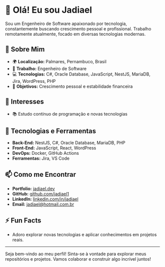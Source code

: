 # 👋 Olá! Eu sou Jadiael

Sou um Engenheiro de Software apaixonado por tecnologia, constantemente buscando crescimento pessoal e profissional. Trabalho remotamente atualmente, focado em diversas tecnologias modernas.

## 🚀 Sobre Mim

- 🌍 **Localização:** Palmares, Pernambuco, Brasil
- 💼 **Trabalho:** Engenheiro de Software
- 💻 **Tecnologias:** C#, Oracle Database, JavaScript, NestJS, MariaDB, Jira, WordPress, PHP
- 🎯 **Objetivos:** Crescimento pessoal e estabilidade financeira

## 🌱 Interesses

- 📚 Estudo contínuo de programação e novas tecnologias

## 🔧 Tecnologias e Ferramentas

- **Back-End:** NestJS, C#, Oracle Database, MariaDB, PHP
- **Front-End:** JavaScript, React, WordPress
- **DevOps:** Docker, GitHub Actions
- **Ferramentas:** Jira, VS Code


## 📫 Como me Encontrar

- **Portfolio:** [jadiael.dev](https://jadiael.dev)
- **GitHub:** [github.com/jadiael1](https://github.com/jadiael1)
- **LinkedIn:** [linkedin.com/in/jadiael](https://www.linkedin.com/in/jadiael)
- **Email:** jadiael@hotmail.com.br

## ⚡ Fun Facts

- Adoro explorar novas tecnologias e aplicar conhecimentos em projetos reais.

---

Seja bem-vindo ao meu perfil! Sinta-se à vontade para explorar meus repositórios e projetos. Vamos colaborar e construir algo incrível juntos!

